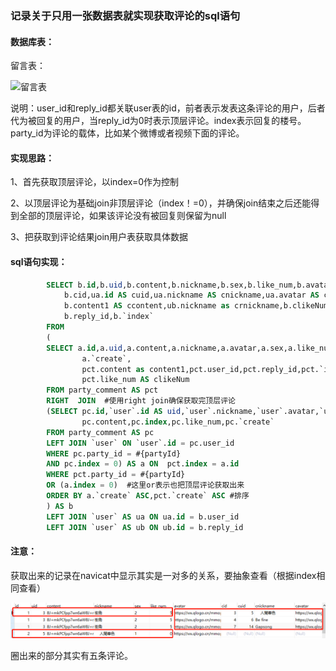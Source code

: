 ### 记录关于只用一张数据表就实现获取评论的sql语句

#### 数据库表：

留言表：

![留言表](D:\聚feel\记录\微信截图_20191126150224.png)

说明：user_id和reply_id都关联user表的id，前者表示发表这条评论的用户，后者代为被回复的用户，当reply_id为0时表示顶层评论。index表示回复的楼号。party_id为评论的载体，比如某个微博或者视频下面的评论。

#### 实现思路：

1、首先获取顶层评论，以index=0作为控制

2、以顶层评论为基础join非顶层评论（index！=0），并确保join结束之后还能得到全部的顶层评论，如果该评论没有被回复则保留为null

3、把获取到评论结果join用户表获取具体数据

#### sql语句实现：

```sql
		SELECT b.id,b.uid,b.content,b.nickname,b.sex,b.like_num,b.avatar,
			b.cid,ua.id AS cuid,ua.nickname AS cnickname,ua.avatar AS cavatar,ua.sex AS csex,
		    b.content1 AS ccontent,ub.nickname as crnickname,b.clikeNum,
		    b.reply_id,b.`index`
        FROM
        (
        SELECT a.id,a.uid,a.content,a.nickname,a.avatar,a.sex,a.like_num,
				a.`create`,
				pct.content as content1,pct.user_id,pct.reply_id,pct.`index`,pct.id as cid,
				pct.like_num AS clikeNum
        FROM party_comment AS pct
        RIGHT  JOIN  #使用right join确保获取完顶层评论
        (SELECT pc.id,`user`.id AS uid,`user`.nickname,`user`.avatar,`user`.sex,
				pc.content,pc.index,pc.like_num,pc.`create`
        FROM party_comment AS pc
        LEFT JOIN `user` ON `user`.id = pc.user_id
        WHERE pc.party_id = #{partyId}
        AND pc.index = 0) AS a ON  pct.index = a.id
        WHERE pct.party_id = #{partyId}
        OR (a.index = 0)  #这里or表示也把顶层评论获取出来
		ORDER BY a.`create` ASC,pct.`create` ASC #排序
        ) AS b  
        LEFT JOIN `user` AS ua ON ua.id = b.user_id
        LEFT JOIN `user` AS ub ON ub.id = b.reply_id
```

#### 注意：

获取出来的记录在navicat中显示其实是一对多的关系，要抽象查看（根据index相同查看）

![](微信图片_20191126152717.png)

圈出来的部分其实有五条评论。

